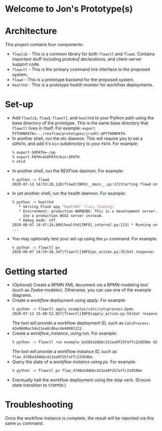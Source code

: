 Welcome to Jon's Prototype(s)
=============================

Architecture
============

This project contains four components:

* `flowlib` - This is a common library for both `flowctl` and `flowd`.  Contains
  important stuff including *protobuf* declarations, and client-server support
  code.
* `flowctl` - This is the primary command line interface to the proposed system.
* `flowd` - This is a prototype backend for the proposed system.
* `healthd` - This is a prototype health monitor for workflow deployments.

Set-up
======

* Add `flowlib`, `flowd`, `flowctl`, and `healthd` to your Python path using the
  base directory of the prototype.  This is the same base directory that `flowctl`
  lives in itself.  For example:
  `export PYTHONPATH=.../rexflow/prototypes/jriehl:$PYTHONPATH`.
* In another shell, run the etc daemon.  This will require you to set a `GOPATH`,
  and add it's `bin` subdirectory to your `PATH`.  For example:
  ```zsh
  % export GOPATH=~/go
  % export PATH=$GOPATH/bin:$PATH
  % etcd
  ```
* In another shell, run the REXFlow daemon.  For example:
  ```zsh
  % python -m flowd
  2020-07-13 14:53:28,128|flowd|INFO|__main__.py:17|Starting flowd on port 9001...
  ```
* In yet another shell, run the health daemon.  For example:
  ```zsh
  % python -m healthd
     * Serving Flask app "healthd" (lazy loading)
     * Environment: production WARNING: This is a development server. Do not use it in a production deployment.
       Use a production WSGI server instead.
     * Debug mode: off
  2020-08-07 14:47:24,880|healthd|INFO|_internal.py:113| * Running on http://0.0.0.0:5050/ (Press CTRL+C to quit)
  ...
  ```
* You may optionally test your set-up using the `ps` command.  For example:
  ```zsh
  % python -m flowctl ps
  2020-08-07 14:59:36,347|flowctl|INFO|ps_action.py:35|Got response: 0, "Ok", {}
  ```

Getting started
===============

* (Optional) Create a BPMN XML document via a BPMN modeling tool (such as Zeebe
  modeler).  Otherwise, you can use one of the example diagrams.
* Create a *workflow deployment* using *apply*.  For example:
  ```zsh
  % python -m flowctl apply examples/calc/calcprocess.bpmn
  2020-07-13 15:48:52,857|flowctl|INFO|apply_action.py:55|Got response: 0, "Ok", {"CalcProcess": "CalcProcess-42e0680ac54a11ea8c8bacde48001122"}
  ```
  The tool will provide a workflow deployment ID, such as
  `CalcProcess-42e0680ac54a11ea8c8bacde48001122`.
* Create a *workflow_instance*, using *run*.  For example:
  ```zsh
  % python -m flowctl run example_ba583a10bbc311ea9f25faffc22d59be 42
  ```
  The tool will provide a workflow instance ID, such as
  `flow_47d8a3d4bbc411ea9f25faffc22d59be`.
* Query the state of a *workflow instance* using *ps*.  For example:
  ```zsh
  % python -m flowctl ps flow_47d8a3d4bbc411ea9f25faffc22d59be
  ```
* Eventually halt the workflow deployment using the *stop* verb.
  (Ensure state transition to `STOPPED`.)

Troubleshooting
===============

Once the workflow instance is complete, the result will be reported via this
same `ps` command.
